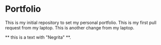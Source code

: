 # Portfolio


This is my initial repository to set my personal portfolio.
This is my first pull request from my laptop.
This is another change from my laptop.

** this is a text with "Negrita" **.
